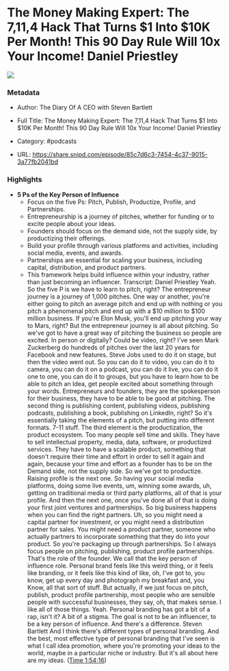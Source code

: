 # The Money Making Expert: The 7,11,4 Hack That Turns $1 Into $10K Per Month! This 90 Day Rule Will 10x Your Income! Daniel Priestley

![](https://wsrv.nl/?url=https%3A%2F%2Fmegaphone.imgix.net%2Fpodcasts%2F0d8f9f54-48cd-11ee-ab9b-c7fa92fe264e%2Fimage%2F2102caeb3135d6a32849d114c8b97242.png%3Fixlib%3Drails-4.3.1%26max-w%3D3000%26max-h%3D3000%26fit%3Dcrop%26auto%3Dformat%2Ccompress&w=100&h=100)

### Metadata

- Author: The Diary Of A CEO with Steven Bartlett
- Full Title: The Money Making Expert: The 7,11,4 Hack That Turns $1 Into $10K Per Month! This 90 Day Rule Will 10x Your Income! Daniel Priestley
- Category: #podcasts



- URL: https://share.snipd.com/episode/85c7d6c3-7454-4c37-9015-3a77fb2041bd

### Highlights

- **5 Ps of the Key Person of Influence**
  - Focus on the five Ps: Pitch, Publish, Productize, Profile, and Partnerships.
  - Entrepreneurship is a journey of pitches, whether for funding or to excite people about your ideas.
  - Founders should focus on the demand side, not the supply side, by productizing their offerings.
  - Build your profile through various platforms and activities, including social media, events, and awards.
  - Partnerships are essential for scaling your business, including capital, distribution, and product partners.
  - This framework helps build influence within your industry, rather than just becoming an influencer.
  Transcript:
  Daniel Priestley
  Yeah. So the five P is we have to learn to pitch, right? The entrepreneur journey is a journey of 1,000 pitches. One way or another, you're either going to pitch an average pitch and end up with nothing or you pitch a phenomenal pitch and end up with a $10 million to $100 million business. If you're Elon Musk, you'll end up pitching your way to Mars, right? But the entrepreneur journey is all about pitching. So we've got to have a great way of pitching the business so people are excited. In person or digitally? Could be video, right? I've seen Mark Zuckerberg do hundreds of pitches over the last 20 years for Facebook and new features. Steve Jobs used to do it on stage, but then the video went out. So you can do it to video, you can do it to camera, you can do it on a podcast, you can do it live, you can do it one to one, you can do it to groups, but you have to learn how to be able to pitch an Idea, get people excited about something through your words. Entrepreneurs and founders, they are the spokesperson for their business, they have to be able to be good at pitching. The second thing is publishing content, publishing videos, publishing podcasts, publishing a book, publishing on LinkedIn, right? So it's essentially taking the elements of a pitch, but putting into different formats. 7-11 stuff. The third element is the productization, the product ecosystem. Too many people sell time and skills. They have to sell intellectual property, media, data, software, or productized services. They have to have a scalable product, something that doesn't require their time and effort in order to sell it again and again, because your time and effort as a founder has to be on the Demand side, not the supply side. So we've got to productize. Raising profile is the next one. So having your social media platforms, doing some live events, um, winning some awards, uh, getting on traditional media or third party platforms, all of that is your profile. And then the next one, once you've done all of that is doing your first joint ventures and partnerships. So big business happens when you can find the right partners. Uh, so you might need a capital partner for investment, or you might need a distribution partner for sales. You might need a product partner, someone who actually partners to incorporate something that they do into your product. So you're packaging up through partnerships. So I always focus people on pitching, publishing, product profile partnerships. That's the role of the founder. We call that the key person of influence role. Personal brand feels like this weird thing, or it feels like branding, or it feels like this kind of like, oh, I've got to, you know, get up every day and photograph my breakfast and, you Know, all that sort of stuff. But actually, if we just focus on pitch, publish, product profile partnership, most people who are sensible people with successful businesses, they say, oh, that makes sense. I like all of those things. Yeah. Personal branding has got a bit of a rap, isn't it? A bit of a stigma. The goal is not to be an influencer, to be a key person of influence. And there's a difference.
  Steven Bartlett
  And I think there's different types of personal branding. And the best, most effective type of personal branding that I've seen is what I call idea promotion, where you're promoting your ideas to the world, maybe in a particular niche or industry. But it's all about here are my ideas. ([Time 1:54:16](https://share.snipd.com/snip/ce711b40-ae5a-40dd-9106-085c715a6643))
